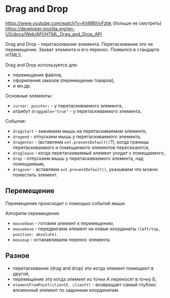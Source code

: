 # Drag and Drop
https://www.youtube.com/watch?v=KhM8lVvFzhk (больше не смотреть)  
https://developer.mozilla.org/en-US/docs/Web/API/HTML_Drag_and_Drop_API

Drag and Drop - перетаскивание элемента. Перетаскивание это не перемещение. Захват элемента и его перенос. Появился в стандарте HTML5.

Drag and Drop используется для:
- перемещения файлов,
- оформления заказов (перемещение товаров),
- и мн.др.

Основные элементы:
- `cursor: pointer;` - у перетаскиваемого элемента,
- атрибут `draggable="true"` - у перетаскиваемого элемента,

События:
- `dragstart` - зажимаем мышь на перетаскиваемом элементе,
- `dragend` - отпускаем мышь у перетаскиваемого элемента,
- `dragenter` - (вставляем `evt.preventDefault()`?), когда границы перетаскиваемого и помещаемого элементов пересекаются,
- `dragleave` - когда перетаскиваемый элемент уходит с помещаемого,
- `drop` - отпускаем мышь у перетаскиваемого элемента, над помещаемым,
- `dragover` - вставляем `evt.preventDefault()`, указываем что можно поместить элемент.

## Перемещение
Перемещение происходит с помощью событий мыши.

Алгоритм перемещения:
- `mousedown` - готовим элемент к перемещению,
- `mousemove` - передвигаем элемент на новые координаты `(left/top, position: absolute)`.
- `mouseup`   - останавливаем перенос элемента.

## Разное
- перетаскивание (drag and drop) это когда элемент помещают в другой,
- перемещение это когда элемент из точки А переносят в точку Б,
- `elementFromPoint(clientX, clientY)` - возвращает самый глубоко вложенный элемент по заданным координатам.
